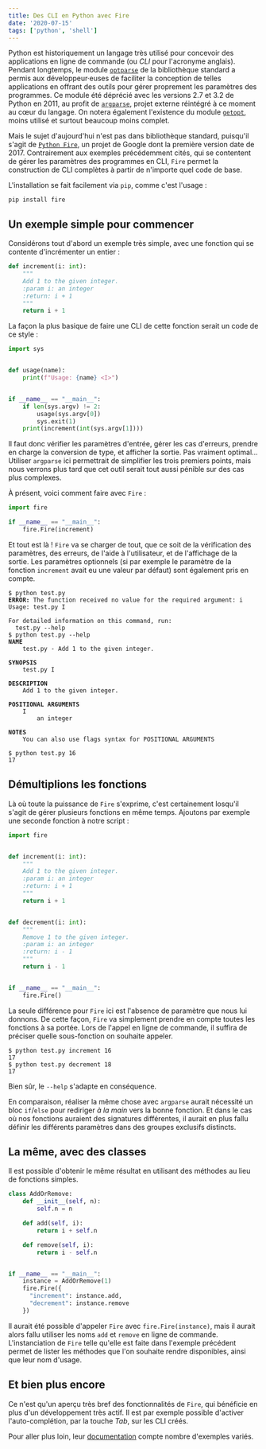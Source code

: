 ```yaml
---
title: Des CLI en Python avec Fire
date: '2020-07-15'
tags: ['python', 'shell']
---
```


Python est historiquement un langage très utilisé pour concevoir des applications en ligne de commande (ou _CLI_ pour l'acronyme anglais). Pendant longtemps, le module [`optparse`](https://docs.python.org/2/library/optparse.html) de la bibliothèque standard a permis aux développeur·euses de faciliter la conception de telles applications en offrant des outils pour gérer proprement les paramètres des programmes.
Ce module été déprécié avec les versions 2.7 et 3.2 de Python en 2011, au profit de [`argparse`](https://docs.python.org/fr/3/howto/argparse.html), projet externe réintégré à ce moment au cœur du langage.
On notera également l'existence du module [`getopt`](https://docs.python.org/fr/3/library/getopt.html), moins utilisé et surtout beaucoup moins complet.

Mais le sujet d'aujourd'hui n'est pas dans bibliothèque standard, puisqu'il s'agit de [`Python Fire`](https://github.com/google/python-fire), un projet de Google dont la première version date de 2017. Contrairement aux exemples précédemment cités, qui se contentent de gérer les paramètres des programmes en CLI, `Fire` permet la construction de CLI complètes à partir de n'importe quel code de base.

L'installation se fait facilement via `pip`, comme c'est l'usage&nbsp;:

    pip install fire

## Un exemple simple pour commencer

Considérons tout d'abord un exemple très simple, avec une fonction qui se contente d'incrémenter un entier&nbsp;:

```python
def increment(i: int):
    """
    Add 1 to the given integer.
    :param i: an integer
    :return: i + 1
    """
    return i + 1
```

La façon la plus basique de faire une CLI de cette fonction serait un code de ce style&nbsp;:

```python
import sys


def usage(name):
    print(f"Usage: {name} <I>")


if __name__ == "__main__":
    if len(sys.argv) != 2:
        usage(sys.argv[0])
        sys.exit(1)
    print(increment(int(sys.argv[1])))
```

Il faut donc vérifier les paramètres d'entrée, gérer les cas d'erreurs, prendre en charge la conversion de type, et afficher la sortie. Pas vraiment optimal... Utiliser `argparse` ici permettrait de simplifier les trois premiers points, mais nous verrons plus tard que cet outil serait tout aussi pénible sur des cas plus complexes.

À présent, voici comment faire avec `Fire`&nbsp;:

```python
import fire

if __name__ == "__main__":
    fire.Fire(increment)
```

Et tout est là&nbsp;! `Fire` va se charger de tout, que ce soit de la vérification des paramètres, des erreurs, de l'aide à l'utilisateur, et de l'affichage de la sortie. Les paramètres optionnels (si par exemple le paramètre de la fonction `increment` avait eu une valeur par défaut) sont également pris en compte.

<pre><code>$ python test.py
<b>ERROR:</b> The function received no value for the required argument: i
Usage: test.py I

For detailed information on this command, run:
  test.py --help
$ python test.py --help
<b>NAME</b>
    test.py - Add 1 to the given integer.

<b>SYNOPSIS</b>
    test.py I

<b>DESCRIPTION</b>
    Add 1 to the given integer.

<b>POSITIONAL ARGUMENTS</b>
    I
        an integer

<b>NOTES</b>
    You can also use flags syntax for POSITIONAL ARGUMENTS

$ python test.py 16
17
</code></pre>

## Démultiplions les fonctions

Là où toute la puissance de `Fire` s'exprime, c'est certainement losqu'il s'agit de gérer plusieurs fonctions en même temps. Ajoutons par exemple une seconde fonction à notre script&nbsp;:

```python
import fire


def increment(i: int):
    """
    Add 1 to the given integer.
    :param i: an integer
    :return: i + 1
    """
    return i + 1


def decrement(i: int):
    """
    Remove 1 to the given integer.
    :param i: an integer
    :return: i - 1
    """
    return i - 1


if __name__ == "__main__":
    fire.Fire()
```

La seule différence pour `Fire` ici est l'absence de paramètre que nous lui donnons. De cette façon, `Fire` va simplement prendre en compte toutes les fonctions à sa portée. Lors de l'appel en ligne de commande, il suffira de préciser quelle sous-fonction on souhaite appeler.

```
$ python test.py increment 16
17
$ python test.py decrement 18
17
```

Bien sûr, le `--help` s'adapte en conséquence.

En comparaison, réaliser la même chose avec `argparse` aurait nécessité un bloc `if`/`else` pour rediriger _à la main_ vers la bonne fonction. Et dans le cas où nos fonctions auraient des signatures différentes, il aurait en plus fallu définir les différents paramètres dans des groupes exclusifs distincts.

## La même, avec des classes

Il est possible d'obtenir le même résultat en utilisant des méthodes au lieu de fonctions simples.

```python
class AddOrRemove:
    def __init__(self, n):
        self.n = n

    def add(self, i):
        return i + self.n

    def remove(self, i):
        return i - self.n


if __name__ == "__main__":
    instance = AddOrRemove(1)
    fire.Fire({
      "increment": instance.add,
      "decrement": instance.remove
    })
```

Il aurait été possible d'appeler `Fire` avec `fire.Fire(instance)`, mais il aurait alors fallu utiliser les noms `add` et `remove` en ligne de commande. L'instanciation de `Fire` telle qu'elle est faite dans l'exemple précédent permet de lister les méthodes que l'on souhaite rendre disponibles, ainsi que leur nom d'usage.

## Et bien plus encore

Ce n'est qu'un aperçu très bref des fonctionnalités de `Fire`, qui bénéficie en plus d'un développement très actif. Il est par exemple possible d'activer l'auto-complétion, par la touche _Tab_, sur les CLI créés.

Pour aller plus loin, leur [documentation](https://github.com/google/python-fire/blob/master/docs/guide.md) compte nombre d'exemples variés.
